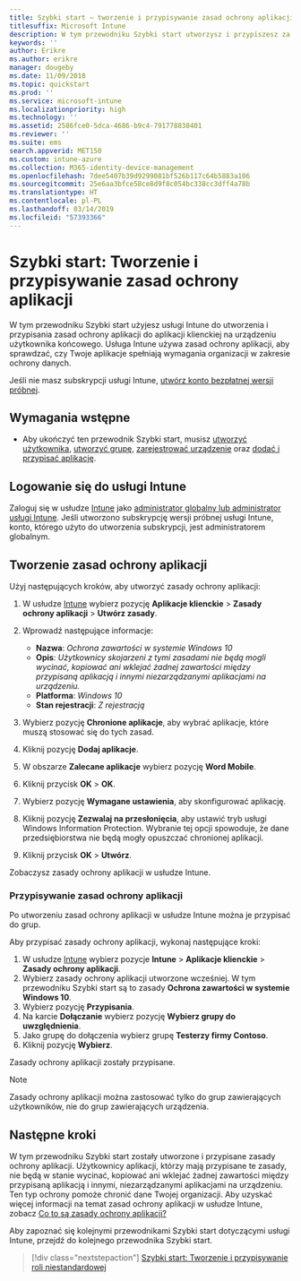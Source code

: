 ```yaml
---
title: Szybki start — tworzenie i przypisywanie zasad ochrony aplikacji
titlesuffix: Microsoft Intune
description: W tym przewodniku Szybki start utworzysz i przypiszesz za pomocą usługi Microsoft Intune zasady ochrony aplikacji.
keywords: ''
author: Erikre
ms.author: erikre
manager: dougeby
ms.date: 11/09/2018
ms.topic: quickstart
ms.prod: ''
ms.service: microsoft-intune
ms.localizationpriority: high
ms.technology: ''
ms.assetid: 2586fce0-5dca-4686-b9c4-791778838401
ms.reviewer: ''
ms.suite: ems
search.appverid: MET150
ms.custom: intune-azure
ms.collection: M365-identity-device-management
ms.openlocfilehash: 7dee5407b39d9299081bf526b117c64b5883a106
ms.sourcegitcommit: 25e6aa3bfce58ce8d9f8c054bc338cc3dff4a78b
ms.translationtype: HT
ms.contentlocale: pl-PL
ms.lasthandoff: 03/14/2019
ms.locfileid: "57393366"
---
```

# <a name="quickstart-create-and-assign-an-app-protection-policy"></a>Szybki start: Tworzenie i przypisywanie zasad ochrony aplikacji

W tym przewodniku Szybki start użyjesz usługi Intune do utworzenia i przypisania zasad ochrony aplikacji do aplikacji klienckiej na urządzeniu użytkownika końcowego. Usługa Intune używa zasad ochrony aplikacji, aby sprawdzać, czy Twoje aplikacje spełniają wymagania organizacji w zakresie ochrony danych.

Jeśli nie masz subskrypcji usługi Intune, [utwórz konto bezpłatnej wersji próbnej](free-trial-sign-up.md).

## <a name="prerequisites"></a>Wymagania wstępne

- Aby ukończyć ten przewodnik Szybki start, musisz [utworzyć użytkownika](quickstart-create-user.md), [utworzyć grupę](quickstart-create-group.md), [zarejestrować urządzenie](quickstart-setup-auto-enrollment.md) oraz [dodać i przypisać aplikację](quickstart-add-assign-app.md).

## <a name="sign-in-to-intune"></a>Logowanie się do usługi Intune

Zaloguj się w usłudze [Intune](https://aka.ms/intuneportal) jako [administrator globalny lub administrator usługi Intune](users-add.md#types-of-administrators). Jeśli utworzono subskrypcję wersji próbnej usługi Intune, konto, którego użyto do utworzenia subskrypcji, jest administratorem globalnym.

## <a name="create-an-app-protection-policy"></a>Tworzenie zasad ochrony aplikacji

Użyj następujących kroków, aby utworzyć zasady ochrony aplikacji:

1. W usłudze [Intune](https://aka.ms/intuneportal) wybierz pozycję **Aplikacje klienckie** > **Zasady ochrony aplikacji** > **Utwórz zasady**. 
2. Wprowadź następujące informacje: 

    - **Nazwa**: *Ochrona zawartości w systemie Windows 10*
    - **Opis**: *Użytkownicy skojarzeni z tymi zasadami nie będą mogli wycinać, kopiować ani wklejać żadnej zawartości między przypisaną aplikacją i innymi niezarządzanymi aplikacjami na urządzeniu.*
    - **Platforma**: *Windows 10*
    - **Stan rejestracji**: *Z rejestracją*

3. Wybierz pozycję **Chronione aplikacje**, aby wybrać aplikacje, które muszą stosować się do tych zasad.
4. Kliknij pozycję **Dodaj aplikacje**.
5. W obszarze **Zalecane aplikacje** wybierz pozycję **Word Mobile**.
5. Kliknij przycisk **OK** > **OK**. 
6. Wybierz pozycję **Wymagane ustawienia**, aby skonfigurować aplikację.
7. Kliknij pozycję **Zezwalaj na przesłonięcia**, aby ustawić tryb usługi Windows Information Protection. Wybranie tej opcji spowoduje, że dane przedsiębiorstwa nie będą mogły opuszczać chronionej aplikacji.
8. Kliknij przycisk **OK** > **Utwórz**.

Zobaczysz zasady ochrony aplikacji w usłudze Intune.

### <a name="assign-the-app-protection-policy"></a>Przypisywanie zasad ochrony aplikacji

Po utworzeniu zasad ochrony aplikacji w usłudze Intune można je przypisać do grup. 

Aby przypisać zasady ochrony aplikacji, wykonaj następujące kroki:

1.  W usłudze [Intune](https://aka.ms/intuneportal) wybierz pozycje **Intune** > **Aplikacje klienckie** > **Zasady ochrony aplikacji**. 
2.  Wybierz zasady ochrony aplikacji utworzone wcześniej. W tym przewodniku Szybki start są to zasady **Ochrona zawartości w systemie Windows 10**.
3.  Wybierz pozycję **Przypisania**.
4.  Na karcie **Dołączanie** wybierz pozycję **Wybierz grupy do uwzględnienia**.
5.  Jako grupę do dołączenia wybierz grupę **Testerzy firmy Contoso**.
6.  Kliknij pozycję **Wybierz**. 

Zasady ochrony aplikacji zostały przypisane.

> [!NOTE]
> Zasady ochrony aplikacji można zastosować tylko do grup zawierających użytkowników, nie do grup zawierających urządzenia.

## <a name="next-steps"></a>Następne kroki

W tym przewodniku Szybki start zostały utworzone i przypisane zasady ochrony aplikacji. Użytkownicy aplikacji, którzy mają przypisane te zasady, nie będą w stanie wycinać, kopiować ani wklejać żadnej zawartości między przypisaną aplikacją i innymi, niezarządzanymi aplikacjami na urządzeniu. Ten typ ochrony pomoże chronić dane Twojej organizacji. Aby uzyskać więcej informacji na temat zasad ochrony aplikacji w usłudze Intune, zobacz [Co to są zasady ochrony aplikacji?](app-protection-policy.md)

Aby zapoznać się kolejnymi przewodnikami Szybki start dotyczącymi usługi Intune, przejdź do kolejnego przewodnika Szybki start.

> [!div class="nextstepaction"]
> [Szybki start: Tworzenie i przypisywanie roli niestandardowej](quickstart-create-custom-role.md)

